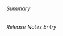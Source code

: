 ###### Summary


<!-- A single line description of the changes for the release notes. It will automatically be formatted correctly and linked to this PR. Leave blank if not needed.-->
###### Release Notes Entry
